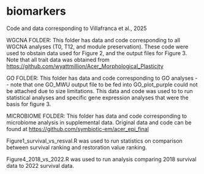 # biomarkers
Code and data corresponding to Villafranca et al., 2025 

WGCNA FOLDER:
This folder has data and code corresponding to all WGCNA analyses (T0, T12, and module preservation). These code were used to obstain data used for Figure 2, and the output files for Figure 3. Note that all trait data was obtained from https://github.com/wyattmillion/Acer_Morphological_Plasticity 

GO FOLDER: 
This folder has data and code corresponding to GO analyses -- note that one GO_MWU output file to be fed into GO_plot_purple could not be attached due to size limitations. This data and code was used to to run statistical analyses and specific gene expression analyses that were the basis for figure 3. 

MICROBIOME FOLDER:
This folder has data and code corresponding to microbiome analysis in supplemental data. Original data and code can be found at https://github.com/symbiotic-em/acer_epi_final

Figure1_survival_vs_resval.R was used to run statistics on comparison between survival ranking and restoration value ranking. 

Figure4_2018_vs_2022.R was used to run analysis comparing 2018 survival data to 2022 survival data. 
